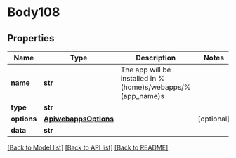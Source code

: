 # Body108

## Properties
Name | Type | Description | Notes
------------ | ------------- | ------------- | -------------
**name** | **str** | The app will be installed in %(home)s/webapps/%(app_name)s | 
**type** | **str** |  | 
**options** | [**ApiwebappsOptions**](ApiwebappsOptions.md) |  | [optional] 
**data** | **str** |  | 

[[Back to Model list]](../README.md#documentation-for-models) [[Back to API list]](../README.md#documentation-for-api-endpoints) [[Back to README]](../README.md)

